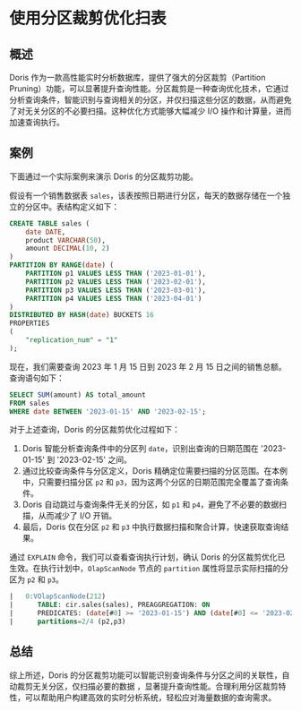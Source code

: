 # 使用分区裁剪优化扫表

## 概述

Doris 作为一款高性能实时分析数据库，提供了强大的分区裁剪（Partition Pruning）功能，可以显著提升查询性能。分区裁剪是一种查询优化技术，它通过分析查询条件，智能识别与查询相关的分区，并仅扫描这些分区的数据，从而避免了对无关分区的不必要扫描。这种优化方式能够大幅减少 I/O 操作和计算量，进而加速查询执行。

## 案例

下面通过一个实际案例来演示 Doris 的分区裁剪功能。

假设有一个销售数据表 `sales`，该表按照日期进行分区，每天的数据存储在一个独立的分区中。表结构定义如下：

```sql
CREATE TABLE sales (
    date DATE,
    product VARCHAR(50),
    amount DECIMAL(10, 2)
)
PARTITION BY RANGE(date) (
    PARTITION p1 VALUES LESS THAN ('2023-01-01'),
    PARTITION p2 VALUES LESS THAN ('2023-02-01'),
    PARTITION p3 VALUES LESS THAN ('2023-03-01'),
    PARTITION p4 VALUES LESS THAN ('2023-04-01')
)
DISTRIBUTED BY HASH(date) BUCKETS 16
PROPERTIES
(
    "replication_num" = "1"
);
```

现在，我们需要查询 2023 年 1 月 15 日到 2023 年 2 月 15 日之间的销售总额。查询语句如下：

```sql
SELECT SUM(amount) AS total_amount
FROM sales
WHERE date BETWEEN '2023-01-15' AND '2023-02-15';
```

对于上述查询，Doris 的分区裁剪优化过程如下：

1. Doris 智能分析查询条件中的分区列 `date`，识别出查询的日期范围在 '2023-01-15' 到 '2023-02-15' 之间。
2. 通过比较查询条件与分区定义，Doris 精确定位需要扫描的分区范围。在本例中，只需要扫描分区 `p2` 和 `p3`，因为这两个分区的日期范围完全覆盖了查询条件。
3. Doris 自动跳过与查询条件无关的分区，如 `p1` 和 `p4`，避免了不必要的数据扫描，从而减少了 I/O 开销。
4. 最后，Doris 仅在分区 `p2` 和 `p3` 中执行数据扫描和聚合计算，快速获取查询结果。

通过 `EXPLAIN` 命令，我们可以查看查询执行计划，确认 Doris 的分区裁剪优化已生效。在执行计划中，`OlapScanNode` 节点的 `partition` 属性将显示实际扫描的分区为 `p2` 和 `p3`。

```sql
|   0:VOlapScanNode(212)                                                     |
|      TABLE: cir.sales(sales), PREAGGREGATION: ON                           |
|      PREDICATES: (date[#0] >= '2023-01-15') AND (date[#0] <= '2023-02-15') |
|      partitions=2/4 (p2,p3)                                                |                                     |
```

## 总结

综上所述，Doris 的分区裁剪功能可以智能识别查询条件与分区之间的关联性，自动裁剪无关分区，仅扫描必要的数据 ，显著提升查询性能。合理利用分区裁剪特性，可以帮助用户构建高效的实时分析系统，轻松应对海量数据的查询需求。
